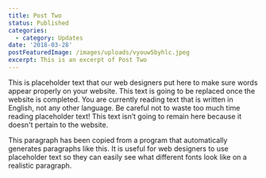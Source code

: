 ```yaml
---
title: Post Two
status: Published
categories:
  - category: Updates
date: '2018-03-28'
postFeaturedImage: /images/uploads/vyouw5byhlc.jpeg
excerpt: This is an excerpt of Post Two
---
```


This is placeholder text that our web designers put here to make sure words appear properly on your website. This text is going to be replaced once the website is completed. You are currently reading text that is written in English, not any other language. Be careful not to waste too much time reading placeholder text! This text isn’t going to remain here because it doesn't pertain to the website.

This paragraph has been copied from a program that automatically generates paragraphs like this. It is useful for web designers to use placeholder text so they can easily see what different fonts look like on a realistic paragraph.
